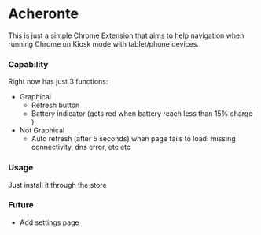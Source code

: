 # Acheronte
This is just a simple Chrome Extension that aims to help navigation when running Chrome on Kiosk mode with tablet/phone devices.

### Capability
Right now has just 3 functions:  
*   Graphical
    *   Refresh button
    *   Battery indicator (gets red when battery reach less than 15% charge )
*   Not Graphical
    *   Auto refresh (after 5 seconds) when page fails to load: missing connectivity, dns error, etc etc 

### Usage
Just install it through the store

### Future
*   Add settings page

